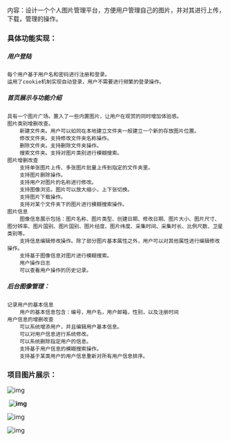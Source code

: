 内容：设计一个个人图片管理平台，方便用户管理自己的图片，并对其进行上传，下载，管理的操作。

### **具体功能实现：**

##### 用户登陆

    每个用户基于用户名和密码进行注册和登录。
    运用了cookie机制实现自动登录，用户不需要进行频繁的登录操作。

##### 首页展示与功能介绍

    具有一个图片广场。置入了一些内置图片，让用户在观赏的同时增加体验感。
    图片类别增删改查。
        新建文件夹。用户可以如同在本地建立文件夹一般建立一个新的存放图片位置。
        修改文件夹。支持修改文件夹名称操作。
        删除文件夹。支持删除文件夹操作。
        搜索文件夹。支持对图片类别进行模糊搜索。
    图片增删改查
        支持单张图片上传、多张图片批量上传到指定的文件夹里。
        支持图片删除操作。
        支持用户对图片的名称进行修改。
        支持图像浏览。图片可以放大缩小，上下张切换。
        支持图片下载操作。
        支持对某个文件夹下的图片进行模糊搜索操作。
    图片信息
        图像信息展示包括：图片名称、图片类型、创建日期、修改日期、图片大小、图片尺寸、图分辨率、图片国别、图片国别、图片经度、图片纬度、采集时间、采集时长、比例尺数、卫星类别等。
        支持信息编辑修改操作。除了部分图片基本属性之外，用户可以对其他属性进行编辑修改操作。
        支持基于图像信息对图片进行模糊搜索。
        用户操作日志
        可以查看用户操作的历史记录。

##### 后台图像管理：

    记录用户的基本信息
        用户的基本信息包含：编号，用户名，用户邮箱，性别，以及注册时间
    用户信息的增删改查
        可以系统增添用户，并且编辑用户基本信息。
        可以对用户信息进行系统修改。
        可以系统删除指定用户的信息。
        支持基于用户信息的模糊搜索操作。
        支持基于某类用户的用户信息重新对所有用户信息排序。
### 项目图片展示：

![img](D:/Software/Typora/images/1.jpg)

​					  **![img](http://ray34.cn-sh2.ufileos.com/github%2FPicture-Management-System%2F2.jpg)**

![img](http://ray34.cn-sh2.ufileos.com/github%2FPicture-Management-System%2F3.jpg)

![img](http://ray34.cn-sh2.ufileos.com/github%2FPicture-Management-System%2F4.jpg)